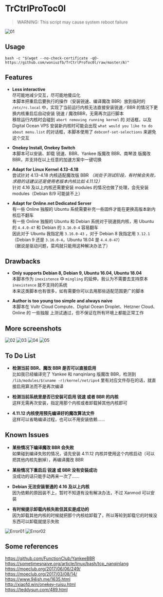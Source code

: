 # TrCtrlProToc0l
> WARNING: This script may cause system reboot failure  

![01](https://github.com/Aniverse/TrCtrlProToc0l/raw/master/Images/01.png)

## Usage

```
bash -c "$(wget --no-check-certificate -qO- https://github.com/woniuzfb/TrCtrlProToc0l/raw/master/A)"
```

## Features

- **Less interactive**  
尽可能地减少交互，尽可能地傻瓜化  
本脚本把重启后要执行的操作（安装锐速、编译魔改 BBR）放到临时的 `/etc/rc.local` 中，实现了当前运行内核无法直接安装锐速／BBR 的情况下更换内核重启后自动安装 锐速 / 魔改BBR，无需再次运行脚本  
移除运行内核时会碰到 `abort removing running kernel` 的 对话框，以及 Digital Ocean VPS 安装新内核时可能会出现 `what would you like to do about menu.list` 的对话框，本脚本使用了 `debconf-set-selections` 来避免这个交互  

- **Onekey Install, Onekey Switch**  
本脚本可以安装、卸载 锐速、BBR、Yankee 版魔改 BBR、南琴浪 版魔改 BBR，并支持在以上任意的加速方案中一键切换  

- **Adapt for Linux Kernel 4.13-4.18**  
尝试针对 4.13-4.18 内核适配魔改版 BBR *（尚处于测试阶段，有时候会失败，求稳的话建议还是使用老版本内核比如 4.11.12）*  
针对 4.16 及以上内核还需要安装 modules 的情况也做了处理，会先安装 modules（Debian 8/9 可能装不上）  

- **Adapt for Online.net Dedicated Server**  
有一些 Online 独服的 Ubuntu 系统需要补充一些固件才能在更换高版本新内核后不翻车  
有一些 Online 独服的 Ubuntu 和 Debian 系统对于锐速挑内核，用 Ubuntu 的 `4.4.0-47` 和 Debian 的 `3.16.0-4` 容易翻车  
因此对于 Ubuntu 我指定用 `3.16.0-43` ，对于 Debian 8 我指定用 `3.12.1`（Debian 9 还是 `3.16.0-4`，Ubuntu 18.04 是 `4.4.0-47`）  
（据说是驱动问题，菜鸡就只能用这种解决办法了）  

## Drawbacks

- **Only supports Debian 8, Debian 9, Ubuntu 16.04, Ubuntu 18.04**  
本脚本作为 `inexistence` 中 `mingling` 的延伸，我认为不需要去支持原本 `inexistence` 就不支持的系统  
本来这类脚本也有很多，如有需要你可以去用那些适配范围更广的脚本  

- **Author is too young too simple and always naive**  
本脚本在 Vultr Cloud Compute、Digital Ocean Droplet、Hetzner Cloud、Online 的 一些独服 上测试通过，但不保证在所有环境上都能正常工作  

## More screenshots

![02](https://github.com/Aniverse/TrCtrlProToc0l/raw/master/Images/02.png)
![03](https://github.com/Aniverse/TrCtrlProToc0l/raw/master/Images/03.png)
![04](https://github.com/Aniverse/TrCtrlProToc0l/raw/master/Images/04.png)
![05](https://github.com/Aniverse/TrCtrlProToc0l/raw/master/Images/05.png)

## To Do List

- **检测当前 BBR、魔改 BBR 是否可以直接启用**  
比如我已经编译完了 Yankee 和 nanqinlang 版魔改 BBR，检测到 `/lib/modules/$(uname -r)/kernel/net/ipv4` 里有对应文件存在的话，就直接启用算法而不是再次编译  

- **检测当前系统里是否已安装可启用 锐速 或者 BBR 的内核**  
这样无需再次安装，指定用那个内核或者卸载掉其他内核即可  

- **4.11.12 内核使用预先编译好的魔改算法文件**  
这样可以省略编译过程，也可以不用安装依赖……  

## Known Issues

- **某些情况下编译魔改 BBR 会失败**  
如果碰到编译失败的情况，请先安装 4.11.12 内核并使用这个内核启动（可以把其他内核先删掉），再编译魔改 BBR  

- **某些情况下重启后 锐速 或 BBR 没有安装成功**  
没成功的话只能手动再来一次了……  

- **Debian 无法安装普通的 4.16 及以上内核**  
因为依赖的原因装不上，暂时不知道有没有解决办法，不过 Xanmod 可以安装  

- **有时候提示卸载内核失败但其实是成功的**  
因为卸载其他内核的时候就把那个内核给卸载了，所以等轮到卸载它的时候没东西可以卸载就提示失败    

![Error01](https://github.com/Aniverse/TrCtrlProToc0l/raw/master/Images/Error01.png)
![Error02](https://github.com/Aniverse/TrCtrlProToc0l/raw/master/Images/Error02.png)

## Some references

https://github.com/FunctionClub/YankeeBBR  
https://sometimesnaive.org/article/linux/bash/tcp_nanqinlang  
https://moeclub.org/2017/06/06/249/  
https://moeclub.org/2017/03/08/14/  
https://www.94ish.me/1635.html  
http://xiaofd.win/onekey-ruisu.html  
https://teddysun.com/489.html  
